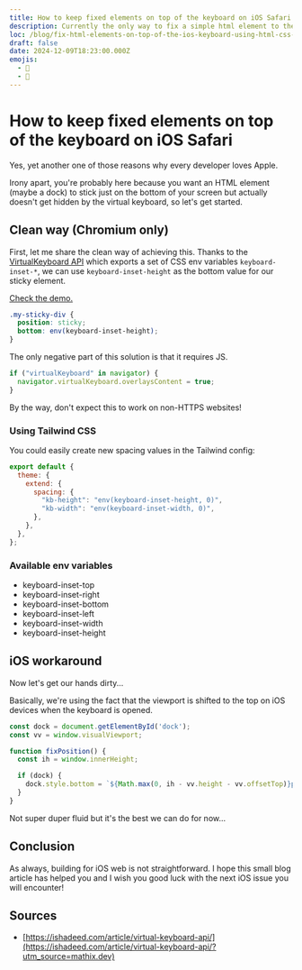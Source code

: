 ```yaml
---
title: How to keep fixed elements on top of the keyboard on iOS Safari
description: Currently the only way to fix a simple html element to the bottom of your apple devices screen...
loc: /blog/fix-html-elements-on-top-of-the-ios-keyboard-using-html-css-js
draft: false
date: 2024-12-09T18:23:00.000Z
emojis:
  - 🍏
  - 🐛
---
```


# How to keep fixed elements on top of the keyboard on iOS Safari

Yes, yet another one of those reasons why every developer loves Apple.

Irony apart, you're probably here because you want an HTML element (maybe a dock) to stick just on the bottom of your screen but actually doesn't get hidden by the virtual keyboard, so let's get started.

## Clean way (Chromium only)

First, let me share the clean way of achieving this. Thanks to the [VirtualKeyboard API](https://developer.mozilla.org/en-US/docs/Web/API/VirtualKeyboard_API) which exports a set of CSS env variables `keyboard-inset-*`, we can use `keyboard-inset-height` as the bottom value for our sticky element.

[Check the demo.](/lab/virtual-keyboard-api-demo)

```css [main.css]
.my-sticky-div {
  position: sticky;
  bottom: env(keyboard-inset-height);
}
```

The only negative part of this solution is that it requires JS.

```js [main.js]
if ("virtualKeyboard" in navigator) {
  navigator.virtualKeyboard.overlaysContent = true;
}
```

By the way, don't expect this to work on non-HTTPS websites!

### Using Tailwind CSS

You could easily create new spacing values in the Tailwind config:

```js [tailwind.config.mjs]
export default {
  theme: {
    extend: {
      spacing: {
        "kb-height": "env(keyboard-inset-height, 0)",
        "kb-width": "env(keyboard-inset-width, 0)",
      },
    },
  },
};
```

### Available env variables

- keyboard-inset-top
- keyboard-inset-right
- keyboard-inset-bottom
- keyboard-inset-left
- keyboard-inset-width
- keyboard-inset-height

## iOS workaround

Now let's get our hands dirty...

Basically, we're using the fact that the viewport is shifted to the top on iOS devices when the keyboard is opened.

```js [main.js]
const dock = document.getElementById('dock');
const vv = window.visualViewport;

function fixPosition() {
  const ih = window.innerHeight;

  if (dock) {
    dock.style.bottom = `${Math.max(0, ih - vv.height - vv.offsetTop)}px`;
  }
}
```

Not super duper fluid but it's the best we can do for now...

## Conclusion

As always, building for iOS web is not straightforward. I hope this small blog article has helped you and I wish you good luck with the next iOS issue you will encounter!

## Sources

- [https://ishadeed.com/article/virtual-keyboard-api/](https://ishadeed.com/article/virtual-keyboard-api/?utm_source=mathix.dev)
